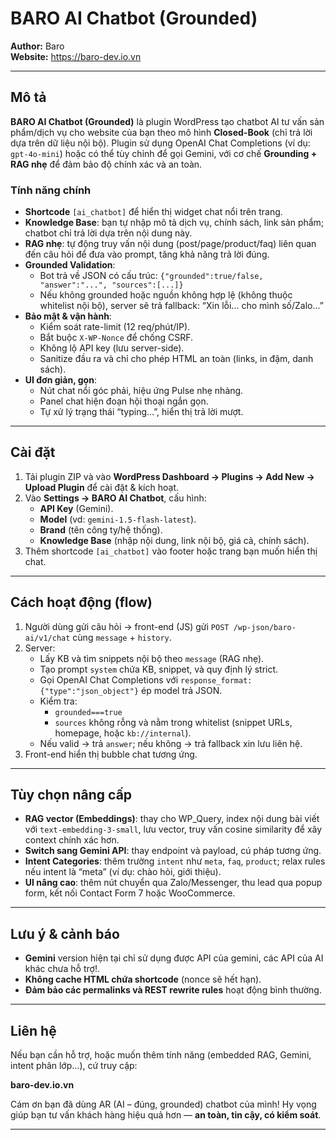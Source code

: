 # BARO AI Chatbot (Grounded)

**Author:** Baro  
**Website:** https://baro-dev.io.vn

---

## Mô tả

**BARO AI Chatbot (Grounded)** là plugin WordPress tạo chatbot AI tư vấn sản phẩm/dịch vụ cho website của bạn theo mô hình **Closed-Book** (chỉ trả lời dựa trên dữ liệu nội bộ). Plugin sử dụng OpenAI Chat Completions (ví dụ: `gpt-4o-mini`) hoặc có thể tùy chỉnh để gọi Gemini, với cơ chế **Grounding + RAG nhẹ** để đảm bảo độ chính xác và an toàn.

### Tính năng chính

- **Shortcode** `[ai_chatbot]` để hiển thị widget chat nổi trên trang.
- **Knowledge Base**: bạn tự nhập mô tả dịch vụ, chính sách, link sản phẩm; chatbot chỉ trả lời dựa trên nội dung này.
- **RAG nhẹ**: tự động truy vấn nội dung (post/page/product/faq) liên quan đến câu hỏi để đưa vào prompt, tăng khả năng trả lời đúng.
- **Grounded Validation**:
  - Bot trả về JSON có cấu trúc: `{"grounded":true/false, "answer":"...", "sources":[...]}`
  - Nếu không grounded hoặc nguồn không hợp lệ (không thuộc whitelist nội bộ), server sẽ trả fallback: “Xin lỗi… cho mình số/Zalo…”
- **Bảo mật & vận hành**:
  - Kiểm soát rate-limit (12 req/phút/IP).
  - Bắt buộc `X-WP-Nonce` để chống CSRF.
  - Không lộ API key (lưu server-side).
  - Sanitize đầu ra và chỉ cho phép HTML an toàn (links, in đậm, danh sách).
- **UI đơn giản, gọn**:
  - Nút chat nổi góc phải, hiệu ứng Pulse nhẹ nhàng.
  - Panel chat hiện đoạn hội thoại ngắn gọn.
  - Tự xử lý trạng thái “typing…”, hiển thị trả lời mượt.

---

## Cài đặt

1. Tải plugin ZIP và vào **WordPress Dashboard → Plugins → Add New → Upload Plugin** để cài đặt & kích hoạt.
2. Vào **Settings → BARO AI Chatbot**, cấu hình:
   - **API Key** (Gemini).
   - **Model** (vd: `gemini-1.5-flash-latest`).
   - **Brand** (tên công ty/hệ thống).
   - **Knowledge Base** (nhập nội dung, link nội bộ, giá cả, chính sách).
3. Thêm shortcode `[ai_chatbot]` vào footer hoặc trang bạn muốn hiển thị chat.

---

## Cách hoạt động (flow)

1. Người dùng gửi câu hỏi → front-end (JS) gửi `POST /wp-json/baro-ai/v1/chat` cùng `message` + `history`.
2. Server:
   - Lấy KB và tìm snippets nội bộ theo `message` (RAG nhẹ).
   - Tạo prompt `system` chứa KB, snippet, và quy định lý strict.
   - Gọi OpenAI Chat Completions với `response_format: {"type":"json_object"}` ép model trả JSON.
   - Kiểm tra:
     - `grounded===true`
     - `sources` không rỗng và nằm trong whitelist (snippet URLs, homepage, hoặc `kb://internal`).
   - Nếu valid → trả `answer`; nếu không → trả fallback xin lưu liên hệ.
3. Front-end hiển thị bubble chat tương ứng.

---

## Tùy chọn nâng cấp

- **RAG vector (Embeddings)**: thay cho WP_Query, index nội dung bài viết với `text-embedding-3-small`, lưu vector, truy vấn cosine similarity để xây context chính xác hơn.
- **Switch sang Gemini API**: thay endpoint và payload, cú pháp tương ứng.
- **Intent Categories**: thêm trường `intent` như `meta`, `faq`, `product`; relax rules nếu intent là “meta” (ví dụ: chào hỏi, giới thiệu).
- **UI nâng cao**: thêm nút chuyển qua Zalo/Messenger, thu lead qua popup form, kết nối Contact Form 7 hoặc WooCommerce.

---

## Lưu ý & cảnh báo

- **Gemini** version hiện tại chỉ sử dụng được API của gemini, các API của AI khác chưa hỗ trợ!.
- **Không cache HTML chứa shortcode** (nonce sẽ hết hạn).
- **Đảm bảo các permalinks và REST rewrite rules** hoạt động bình thường.

---

## Liên hệ

Nếu bạn cần hỗ trợ, hoặc muốn thêm tính năng (embedded RAG, Gemini, intent phân lớp…), cứ truy cập:

**baro-dev.io.vn**

Cám ơn bạn đã dùng AR (AI – đúng, grounded) chatbot của mình! Hy vọng giúp bạn tư vấn khách hàng hiệu quả hơn — **an toàn, tin cậy, có kiểm soát**.

---

